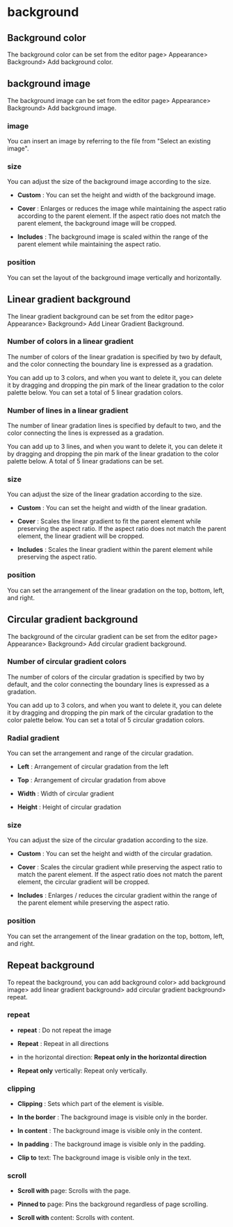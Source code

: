 # background

## Background color

The background color can be set from the editor page\> Appearance\> Background\> Add background color.

## background image

The background image can be set from the editor page\> Appearance\> Background\> Add background image.

### image

You can insert an image by referring to the file from \"Select an existing image\".

### size

You can adjust the size of the background image according to the size.

-   **Custom** : You can set the height and width of the background image.
-   **Cover** : Enlarges or reduces the image while maintaining the aspect ratio according to the parent element. If the aspect ratio does not match the parent element, the background image will be cropped.
-   **Includes** : The background image is scaled within the range of the parent element while maintaining the aspect ratio.

### position

You can set the layout of the background image vertically and horizontally.

## Linear gradient background

The linear gradient background can be set from the editor page\> Appearance\> Background\> Add Linear Gradient Background.

### Number of colors in a linear gradient

The number of colors of the linear gradation is specified by two by default, and the color connecting the boundary line is expressed as a gradation.

You can add up to 3 colors, and when you want to delete it, you can delete it by dragging and dropping the pin mark of the linear gradation to the color palette below. You can set a total of 5 linear gradation colors.

### Number of lines in a linear gradient

The number of linear gradation lines is specified by default to two, and the color connecting the lines is expressed as a gradation.

You can add up to 3 lines, and when you want to delete it, you can delete it by dragging and dropping the pin mark of the linear gradation to the color palette below. A total of 5 linear gradations can be set.

### size

You can adjust the size of the linear gradation according to the size.

-   **Custom** : You can set the height and width of the linear gradation.
-   **Cover** : Scales the linear gradient to fit the parent element while preserving the aspect ratio. If the aspect ratio does not match the parent element, the linear gradient will be cropped.
-   **Includes** : Scales the linear gradient within the parent element while preserving the aspect ratio.

### position

You can set the arrangement of the linear gradation on the top, bottom, left, and right.

## Circular gradient background

The background of the circular gradient can be set from the editor page\> Appearance\> Background\> Add circular gradient background.

### Number of circular gradient colors

The number of colors of the circular gradation is specified by two by default, and the color connecting the boundary lines is expressed as a gradation.

You can add up to 3 colors, and when you want to delete it, you can delete it by dragging and dropping the pin mark of the circular gradation to the color palette below. You can set a total of 5 circular gradation colors.

### Radial gradient

You can set the arrangement and range of the circular gradation.

-   **Left** : Arrangement of circular gradation from the left
-   **Top** : Arrangement of circular gradation from above
-   **Width** : Width of circular gradient
-   **Height** : Height of circular gradation

### size

You can adjust the size of the circular gradation according to the size.

-   **Custom** : You can set the height and width of the circular gradation.
-   **Cover** : Scales the circular gradient while preserving the aspect ratio to match the parent element. If the aspect ratio does not match the parent element, the circular gradient will be cropped.
-   **Includes** : Enlarges / reduces the circular gradient within the range of the parent element while preserving the aspect ratio.

### position

You can set the arrangement of the linear gradation on the top, bottom, left, and right.

## Repeat background

To repeat the background, you can add background color\> add background image\> add linear gradient background\> add circular gradient background\> repeat.

### repeat

-   **repeat** : Do not repeat the image
-   **Repeat** : Repeat in all directions
-   in the horizontal direction: **Repeat only in the horizontal direction**
-   **Repeat only** vertically: Repeat only vertically.

### clipping

-   **Clipping** : Sets which part of the element is visible.
-   **In the border** : The background image is visible only in the border.
-   **In content** : The background image is visible only in the content.
-   **In padding** : The background image is visible only in the padding.
-   **Clip to** text: The background image is visible only in the text.

### scroll

-   **Scroll with** page: Scrolls with the page.
-   **Pinned to** page: Pins the background regardless of page scrolling.
-   **Scroll with** content: Scrolls with content.
